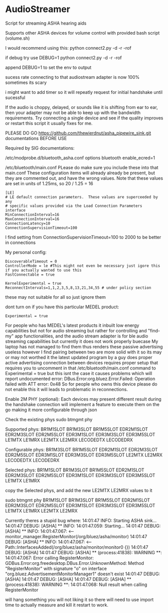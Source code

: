 # AudioStreamer
Script for streaming ASHA hearing aids

Supports other ASHA devices for volume control with provided bash script (volume.sh)

I would recommend using this:
python connect2.py -d -r -rof

if debug try use
DEBUG=1 python connect2.py -d -r -rof

append DEBUG=1 to set the env  to output

sucess rate connecting to that audiostream adapter is now 100% sometimes its scary 

i might want to add timer so it will repeatly request for initial handshake until sucessful

If the audio is choppy, delayed, or sounds like it is shifting from ear to ear, then your adapter may not be able to keep up with the bandwidth requirements.
Try connecting a single device and see if the quality improves or restart this script it usually fixes for me.


PLEASE DO GO https://github.com/thewierdnut/asha_pipewire_sink.git documentations BEFORE USE

Required by SIG documentations:

/etc/modprobe.d/bluetooth_asha.conf
options bluetooth enable_ecred=1

/etc/bluetooth/main.conf
PLease do make sure you include these into that main.conf
These configuration items will already already be present, but they are commented out, and have the wrong values. Note that these values are set in units of 1.25ms, so 20 / 1.25 = 16
```
[LE]
# LE default connection parameters.  These values are superceeded by any
# specific values provided via the Load Connection Parameters interface
MinConnectionInterval=16
MaxConnectionInterval=16
ConnectionLatency=10
ConnectionSupervisionTimeout=100
```
I find setting from ConnectionSupervisionTimeout=100 to 2000 to be better in connections

My personal config:
```
DiscoverableTimeout = 0
ControllerMode = le #This might not even be necessary just igore this if you actually wanted to use this
FastConnectable = true

KernelExperimental = true
ReconnectIntervals=1,1,2,3,5,8,13,21,34,55 # under policy section
```
these may not suitable for all so just ignore them

dont turn on if you have this particular MEDEL product:
```
Experimental = true
```

For people who has MEDEL's latest products it inbuilt low energy capabilities but not for audio streaming but rather for controlling and "find-my" app functionalities, and the audio stream adapter is for ble audio streaming capabilities but currently it does not work properly buecase My laptop has not managed to find them thus renders these passive advertising useless however I find pairing between two are more solid with it so its may or may not worthed it the latest updated program by a guy does proper active advertising connection between devices requires proper setup that requires you to uncomment in that /etc/bluetooth/main.conf command to Experimental = true but this isnt the case it causes problems which will report undocumented error: DBus.Error:org.bluez.Error.Failed: Operation failed with ATT error: 0x48 So for people who owns this device please do not enable this it will leads to problematic in reconnections.

Enable 2M PHY (optional):
Each devices may present different result during the handshake connection will implement a feature to execute them on the go making it more configurable through json


Check the existing phys
sudo btmgmt phy

Supported phys: BR1M1SLOT BR1M3SLOT BR1M5SLOT EDR2M1SLOT EDR2M3SLOT EDR2M5SLOT EDR3M1SLOT EDR3M3SLOT EDR3M5SLOT LE1MTX LE1MRX LE2MTX LE2MRX LECODEDTX LECODEDRX

Configurable phys: BR1M3SLOT BR1M5SLOT EDR2M1SLOT EDR2M3SLOT EDR2M5SLOT EDR3M1SLOT EDR3M3SLOT EDR3M5SLOT LE2MTX LE2MRX LECODEDTX LECODEDRX

Selected phys: BR1M1SLOT BR1M3SLOT BR1M5SLOT EDR2M1SLOT EDR2M3SLOT EDR2M5SLOT EDR3M1SLOT EDR3M3SLOT EDR3M5SLOT LE1MTX LE1MRX

copy the Selected phys, and add the new LE2MTX LE2MRX values to it

sudo btmgmt phy BR1M1SLOT BR1M3SLOT BR1M5SLOT EDR2M1SLOT EDR2M3SLOT EDR2M5SLOT EDR3M1SLOT EDR3M3SLOT EDR3M5SLOT LE1MTX LE1MRX LE2MTX LE2MRX


Currently theres a stupid bug where:
14:01:47 INFO: Starting ASHA sink...
14:01:47 DEBUG: [ASHA] ** INFO: 14:01:47.059: Starting...
14:01:47 DEBUG: [ASHA] ** INFO: 14:01:47.067: <-- monitor_manager.RegisterMonitor(/org/bluez/asha/monitor)
14:01:47 DEBUG: [ASHA] ** INFO: 14:01:47.067: <-- Path::InterfacesAdded(/org/bluez/asha/monitor/monitor0 {})
14:01:47 DEBUG: [ASHA] 
14:01:47 DEBUG: [ASHA] ** (process:41838): WARNING **: 14:01:47.067: Error calling RegisterMonitor: GDBus.Error:org.freedesktop.DBus.Error.UnknownMethod: Method "RegisterMonitor" with signature "o" on interface "org.bluez.AdvertisementMonitorManager1" doesn't exist
14:01:47 DEBUG: [ASHA] 
14:01:47 DEBUG: [ASHA] 
14:01:47 DEBUG: [ASHA] ** (process:41838): WARNING **: 14:01:47.068: Null result when calling RegisterMonitor

will hang something you will not liking it 
so there will need to use import time to actually measure and kill it restart to work.

